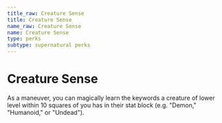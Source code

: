 ```yaml
---
title_raw: Creature Sense
title: Creature Sense
name_raw: Creature Sense
name: Creature Sense
type: perks
subtype: supernatural perks
---
```


# Creature Sense

As a maneuver, you can magically learn the keywords a creature of lower level within 10 squares of you has in their stat block (e.g. "Demon," "Humanoid," or "Undead").
